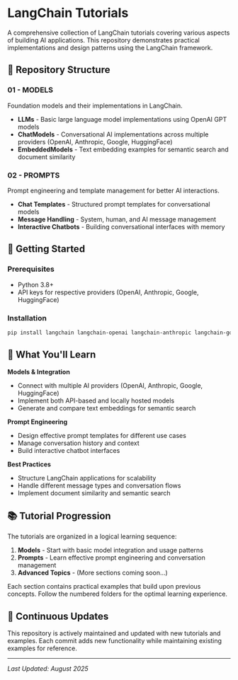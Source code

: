 # LangChain Tutorials

A comprehensive collection of LangChain tutorials covering various aspects of building AI applications. This repository demonstrates practical implementations and design patterns using the LangChain framework.

## 📁 Repository Structure

### 01 - MODELS
Foundation models and their implementations in LangChain.

- **LLMs** - Basic large language model implementations using OpenAI GPT models
- **ChatModels** - Conversational AI implementations across multiple providers (OpenAI, Anthropic, Google, HuggingFace)
- **EmbeddedModels** - Text embedding examples for semantic search and document similarity

### 02 - PROMPTS
Prompt engineering and template management for better AI interactions.

- **Chat Templates** - Structured prompt templates for conversational models
- **Message Handling** - System, human, and AI message management
- **Interactive Chatbots** - Building conversational interfaces with memory

## 🚀 Getting Started

### Prerequisites
- Python 3.8+
- API keys for respective providers (OpenAI, Anthropic, Google, HuggingFace)

### Installation
```bash
pip install langchain langchain-openai langchain-anthropic langchain-google-genai langchain-huggingface python-dotenv scikit-learn numpy
```

## 🔧 What You'll Learn

**Models & Integration**
- Connect with multiple AI providers (OpenAI, Anthropic, Google, HuggingFace)
- Implement both API-based and locally hosted models
- Generate and compare text embeddings for semantic search

**Prompt Engineering**
- Design effective prompt templates for different use cases
- Manage conversation history and context
- Build interactive chatbot interfaces

**Best Practices**
- Structure LangChain applications for scalability
- Handle different message types and conversation flows
- Implement document similarity and semantic search

## 📚 Tutorial Progression

The tutorials are organized in a logical learning sequence:

1. **Models** - Start with basic model integration and usage patterns
2. **Prompts** - Learn effective prompt engineering and conversation management
3. **Advanced Topics** - (More sections coming soon...)

Each section contains practical examples that build upon previous concepts. Follow the numbered folders for the optimal learning experience.

## 🔄 Continuous Updates

This repository is actively maintained and updated with new tutorials and examples. Each commit adds new functionality while maintaining existing examples for reference.

---

*Last Updated: August 2025*
